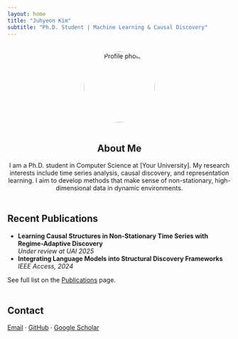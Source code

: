 ```yaml
---
layout: home
title: "Juhyeon Kim"
subtitle: "Ph.D. Student | Machine Learning & Causal Discovery"
---
```


<section style="text-align: center; margin-top: 2rem;">
  <img src="/assets/images/profile.jpg" alt="Profile photo" style="width:160px; border-radius: 50%; margin-bottom: 1rem;" />
  <h2>About Me</h2>
  <p style="max-width: 600px; margin: auto;">I am a Ph.D. student in Computer Science at [Your University]. My research interests include time series analysis, causal discovery, and representation learning. I aim to develop methods that make sense of non-stationary, high-dimensional data in dynamic environments.</p>
</section>

<section style="margin-top: 3rem;">
  <h2>Recent Publications</h2>
  <ul>
    <li><strong>Learning Causal Structures in Non-Stationary Time Series with Regime-Adaptive Discovery</strong><br/>
    <em>Under review at UAI 2025</em></li>
    <li><strong>Integrating Language Models into Structural Discovery Frameworks</strong><br/>
    <em>IEEE Access, 2024</em></li>
  </ul>
  <p>See full list on the <a href="/publications/">Publications</a> page.</p>
</section>

<section style="margin-top: 3rem;">
  <h2>Contact</h2>
  <p>
    <a href="mailto:your.email@domain.com"><i class="fas fa-envelope"></i> Email</a> ·
    <a href="https://github.com/yourgithub"><i class="fab fa-github"></i> GitHub</a> ·
    <a href="https://scholar.google.com/citations?user=XXXX"><i class="ai ai-google-scholar"></i> Google Scholar</a>
  </p>
</section>
